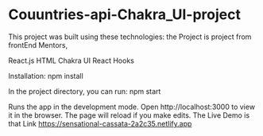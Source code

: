 # Couuntries-api-Chakra_UI-project
This project was built using these technologies:
the Project is project from frontEnd Mentors,

React.js
HTML
Chakra UI
React Hooks




Installation: npm install

In the project directory, you can run: npm start

Runs the app in the development mode.
Open http://localhost:3000 to view it in the browser. The page will reload if you make edits.
The Live Demo is that Link https://sensational-cassata-2a2c35.netlify.app
